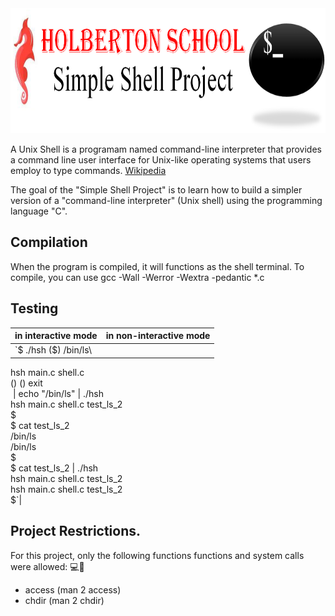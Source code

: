 <img src="Simple_Shell_Project.png" width="100%" height="200">

A Unix Shell is a programam named command-line interpreter that provides a command line user interface for Unix-like operating systems that users employ to type commands. <a href="https://en.wikipedia.org/wiki/Unix_shell">Wikipedia</a>


The goal of the "Simple Shell Project" is to learn how to build a simpler version of a "command-line interpreter" (Unix shell) using the programming language "C".
## Compilation
When the program is compiled, it will functions as the shell terminal. To compile, you can use gcc -Wall -Werror -Wextra -pedantic *.c

## Testing
|in interactive mode| in non-interactive mode|
|-------------------|------------------------|
|`$ ./hsh \($) /bin/ls\
hsh main.c shell.c\
($)\
($) exit\
$`\
| `$ echo "/bin/ls" | ./hsh\
hsh main.c shell.c test_ls_2\
$\
$ cat test_ls_2\
/bin/ls\
/bin/ls\
$\
$ cat test_ls_2 | ./hsh\
hsh main.c shell.c test_ls_2\
hsh main.c shell.c test_ls_2\
$`|

## Project Restrictions.

For this project, only the following functions functions and system calls were allowed:
:computer::closed_lock_with_key:
- access (man 2 access)
- chdir (man 2 chdir)
